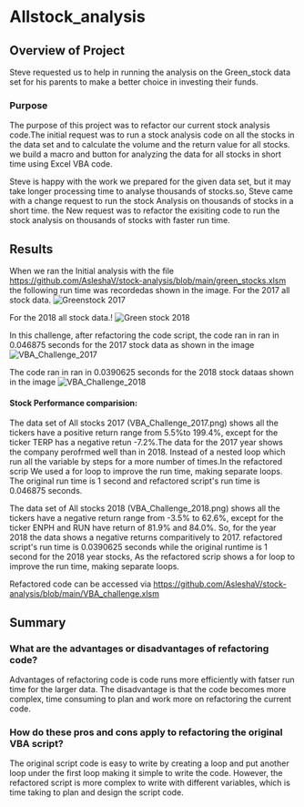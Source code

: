 # Allstock_analysis
## Overview of Project  
 Steve requested us to help in running the analysis on the Green_stock data set for his parents to make a better choice in investing their funds. 
### Purpose 
The purpose of this project was to refactor our current stock analysis code.The initial request was to run a stock analysis code on all the stocks in the data set and to calculate the volume and the return value for all stocks. we build a macro and button for analyzing the data for all stocks in short time using Excel VBA code. 

Steve is happy with the work we prepared for the given data set, but it may take longer processing time to analyse thousands of stocks.so, Steve came with a change request to run the stock Analysis on thousands of stocks in a short time. the New request was to refactor the exisiting code to run the stock analysis on thousands of stocks with faster run time.

##  Results
When we ran the Initial analysis with the file  https://github.com/AsleshaV/stock-analysis/blob/main/green_stocks.xlsm the following run time was recordedas shown in the image.
For the 2017 all stock data.
![Greenstock 2017](https://user-images.githubusercontent.com/96032051/148709447-5702862a-c3a5-4b84-8f8d-be011209d5b3.png)


For the 2018 all stock data.!
![Green stock 2018](https://user-images.githubusercontent.com/96032051/148709486-57535167-98b1-4beb-bc98-f5b9ebbd0e5f.png)



In this challenge, after refactoring the code script, the code ran in ran in 0.046875 seconds for the 2017 stock data as shown in the image
![VBA_Challenge_2017](https://user-images.githubusercontent.com/96032051/148709478-443475b0-11b9-456b-857b-a4eec27d3e8d.png)




The code ran in ran in 0.0390625 seconds for the 2018 stock dataas shown in the image
![VBA_Challenge_2018](https://user-images.githubusercontent.com/96032051/148709499-366d1b9c-6650-473b-94e4-cc4544a2b693.png)




#### Stock Performance comparision:
The data set of All stocks 2017 (VBA_Challenge_2017.png) shows all the tickers have a positive return range from 5.5%to 199.4%, except for the ticker TERP has a negative retun -7.2%.The data for the 2017 year shows the company perofrmed well than in 2018.
Instead of a nested loop which run all the variable by steps for a more number of times.In the refactored scrip We used a for loop to improve the run time, making separate loops. The original run time is 1 second and refactored script's run time is 0.046875 seconds.

The data set of All stocks 2018 (VBA_Challenge_2018.png) shows all the tickers have a negative return range from -3.5% to 62.6%, except for the ticker ENPH and RUN have return of 81.9% and 84.0%. So, for the year 2018 the data shows a negative returns comparitively to 2017.
refactored script's run time is 0.0390625 seconds while the original runtime is 1 second for the 2018 year stocks, As the refactored scrip shows a for loop to improve the run time, making separate loops.

Refactored code can be accessed via https://github.com/AsleshaV/stock-analysis/blob/main/VBA_challenge.xlsm


## Summary

### What are the advantages or disadvantages of refactoring code?
Advantages of refactoring code is code runs more efficiently with fatser run time for the larger data.
The disadvantage is that the code becomes more complex, time consuming to plan and work more on refactoring the current code.


### How do these pros and cons apply to refactoring the original VBA script?
The original script code is easy to write by creating a loop and put another loop under the first loop making it simple to write the code. However, the refactored script is more complex to write with different variables, which is time taking to plan and design the script code.


